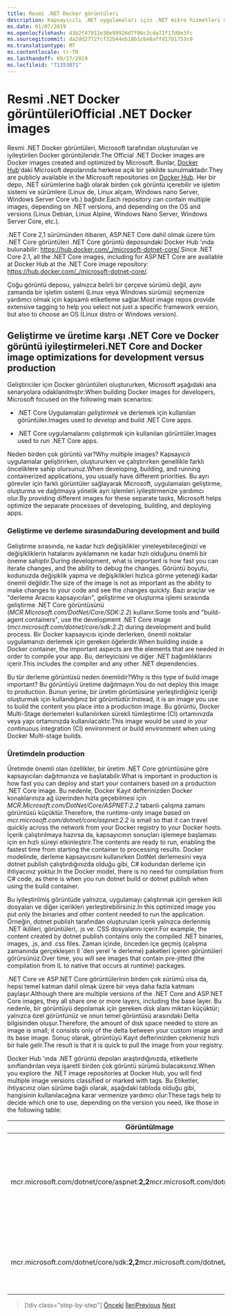```yaml
---
title: Resmi .NET Docker görüntüleri
description: Kapsayıcılı .NET uygulamaları için .NET mikro hizmetleri mimarisi | Resmi .NET Docker görüntüleri
ms.date: 01/07/2019
ms.openlocfilehash: 43b2f47912e38e99926d7f06c3cda72f17d0e3fc
ms.sourcegitcommit: da2dd2772fcf32b44eb18b1cbe8affd17b1753c9
ms.translationtype: MT
ms.contentlocale: tr-TR
ms.lasthandoff: 09/27/2019
ms.locfileid: "71353871"
---
```

# <a name="official-net-docker-images"></a><span data-ttu-id="73f33-103">Resmi .NET Docker görüntüleri</span><span class="sxs-lookup"><span data-stu-id="73f33-103">Official .NET Docker images</span></span>

<span data-ttu-id="73f33-104">Resmi .NET Docker görüntüleri, Microsoft tarafından oluşturulan ve iyileştirilen Docker görüntüleridir.</span><span class="sxs-lookup"><span data-stu-id="73f33-104">The Official .NET Docker images are Docker images created and optimized by Microsoft.</span></span> <span data-ttu-id="73f33-105">Bunlar, [Docker Hub](https://hub.docker.com/u/microsoft/)'daki Microsoft depolarında herkese açık bir şekilde sunulmaktadır.</span><span class="sxs-lookup"><span data-stu-id="73f33-105">They are publicly available in the Microsoft repositories on [Docker Hub](https://hub.docker.com/u/microsoft/).</span></span> <span data-ttu-id="73f33-106">Her bir depo, .NET sürümlerine bağlı olarak birden çok görüntü içerebilir ve işletim sistemi ve sürümlere (Linux de, Linux alçam, Windows nano Server, Windows Server Core vb.) bağlıdır.</span><span class="sxs-lookup"><span data-stu-id="73f33-106">Each repository can contain multiple images, depending on .NET versions, and depending on the OS and versions (Linux Debian, Linux Alpine, Windows Nano Server, Windows Server Core, etc.).</span></span>

<span data-ttu-id="73f33-107">.NET Core 2,1 sürümünden itibaren, ASP.NET Core dahil olmak üzere tüm .NET Core görüntüleri .NET Core görüntü deposundaki Docker Hub 'ında bulunabilir: <https://hub.docker.com/_/microsoft-dotnet-core/>.</span><span class="sxs-lookup"><span data-stu-id="73f33-107">Since .NET Core 2.1, all the .NET Core images, including for ASP.NET Core are available at Docker Hub at the .NET Core image repository: <https://hub.docker.com/_/microsoft-dotnet-core/>.</span></span>

<span data-ttu-id="73f33-108">Çoğu görüntü deposu, yalnızca belirli bir çerçeve sürümü değil, aynı zamanda bir işletim sistemi (Linux veya Windows sürümü) seçmenize yardımcı olmak için kapsamlı etiketleme sağlar.</span><span class="sxs-lookup"><span data-stu-id="73f33-108">Most image repos provide extensive tagging to help you select not just a specific framework version, but also to choose an OS (Linux distro or Windows version).</span></span>

## <a name="net-core-and-docker-image-optimizations-for-development-versus-production"></a><span data-ttu-id="73f33-109">Geliştirme ve üretime karşı .NET Core ve Docker görüntü iyileştirmeleri</span><span class="sxs-lookup"><span data-stu-id="73f33-109">.NET Core and Docker image optimizations for development versus production</span></span>

<span data-ttu-id="73f33-110">Geliştiriciler için Docker görüntüleri oluştururken, Microsoft aşağıdaki ana senaryolara odaklanılmıştır:</span><span class="sxs-lookup"><span data-stu-id="73f33-110">When building Docker images for developers, Microsoft focused on the following main scenarios:</span></span>

- <span data-ttu-id="73f33-111">.NET Core Uygulamaları *geliştirmek* ve derlemek için kullanılan görüntüler.</span><span class="sxs-lookup"><span data-stu-id="73f33-111">Images used to *develop* and build .NET Core apps.</span></span>

- <span data-ttu-id="73f33-112">.NET Core uygulamalarını *çalıştırmak* için kullanılan görüntüler.</span><span class="sxs-lookup"><span data-stu-id="73f33-112">Images used to *run* .NET Core apps.</span></span>

<span data-ttu-id="73f33-113">Neden birden çok görüntü var?</span><span class="sxs-lookup"><span data-stu-id="73f33-113">Why multiple images?</span></span> <span data-ttu-id="73f33-114">Kapsayıcılı uygulamalar geliştirirken, oluştururken ve çalıştırırken genellikle farklı önceliklere sahip olursunuz.</span><span class="sxs-lookup"><span data-stu-id="73f33-114">When developing, building, and running containerized applications, you usually have different priorities.</span></span> <span data-ttu-id="73f33-115">Bu ayrı görevler için farklı görüntüler sağlayarak Microsoft, uygulamaları geliştirme, oluşturma ve dağıtmaya yönelik ayrı işlemleri iyileştirmenize yardımcı olur.</span><span class="sxs-lookup"><span data-stu-id="73f33-115">By providing different images for these separate tasks, Microsoft helps optimize the separate processes of developing, building, and deploying apps.</span></span>

### <a name="during-development-and-build"></a><span data-ttu-id="73f33-116">Geliştirme ve derleme sırasında</span><span class="sxs-lookup"><span data-stu-id="73f33-116">During development and build</span></span>

<span data-ttu-id="73f33-117">Geliştirme sırasında, ne kadar hızlı değişiklikler yineleyebileceğinizi ve değişikliklerin hatalarını ayıklamanın ne kadar hızlı olduğunu önemli bir öneme sahiptir.</span><span class="sxs-lookup"><span data-stu-id="73f33-117">During development, what is important is how fast you can iterate changes, and the ability to debug the changes.</span></span> <span data-ttu-id="73f33-118">Görüntü boyutu, kodunuzda değişiklik yapma ve değişiklikleri hızlıca görme yeteneği kadar önemli değildir.</span><span class="sxs-lookup"><span data-stu-id="73f33-118">The size of the image is not as important as the ability to make changes to your code and see the changes quickly.</span></span> <span data-ttu-id="73f33-119">Bazı araçlar ve "derleme Aracısı kapsayıcıları", geliştirme ve oluşturma işlemi sırasında geliştirme .NET Core görüntüsünü (*MCR.Microsoft.com/DotNet/Core/SDK:2.2*) kullanır.</span><span class="sxs-lookup"><span data-stu-id="73f33-119">Some tools and "build-agent containers", use the development .NET Core image (*mcr.microsoft.com/dotnet/core/sdk:2.2*) during development and build process.</span></span> <span data-ttu-id="73f33-120">Bir Docker kapsayıcısı içinde derlerken, önemli noktalar uygulamanızı derlemek için gereken öğelerdir.</span><span class="sxs-lookup"><span data-stu-id="73f33-120">When building inside a Docker container, the important aspects are the elements that are needed in order to compile your app.</span></span> <span data-ttu-id="73f33-121">Bu, derleyicisini ve diğer .NET bağımlılıklarını içerir.</span><span class="sxs-lookup"><span data-stu-id="73f33-121">This includes the compiler and any other .NET dependencies.</span></span>

<span data-ttu-id="73f33-122">Bu tür derleme görüntüsü neden önemlidir?</span><span class="sxs-lookup"><span data-stu-id="73f33-122">Why is this type of build image important?</span></span> <span data-ttu-id="73f33-123">Bu görüntüyü üretime dağıtmayın.</span><span class="sxs-lookup"><span data-stu-id="73f33-123">You do not deploy this image to production.</span></span> <span data-ttu-id="73f33-124">Bunun yerine, bir üretim görüntüsüne yerleştirdiğiniz içeriği oluşturmak için kullandığınız bir görüntüdür.</span><span class="sxs-lookup"><span data-stu-id="73f33-124">Instead, it is an image you use to build the content you place into a production image.</span></span> <span data-ttu-id="73f33-125">Bu görüntü, Docker Multi-Stage derlemeleri kullanılırken sürekli tümleştirme (CI) ortamınızda veya yapı ortamınızda kullanılacaktır.</span><span class="sxs-lookup"><span data-stu-id="73f33-125">This image would be used in your continuous integration (CI) environment or build environment when using Docker Multi-stage builds.</span></span>

### <a name="in-production"></a><span data-ttu-id="73f33-126">Üretimde</span><span class="sxs-lookup"><span data-stu-id="73f33-126">In production</span></span>

<span data-ttu-id="73f33-127">Üretimde önemli olan özellikler, bir üretim .NET Core görüntüsüne göre kapsayıcıları dağıtmanıza ve başlatabilir.</span><span class="sxs-lookup"><span data-stu-id="73f33-127">What is important in production is how fast you can deploy and start your containers based on a production .NET Core image.</span></span> <span data-ttu-id="73f33-128">Bu nedenle, Docker Kayıt defterinizden Docker konaklarınıza ağ üzerinden hızla geçebilmesi için *MCR.Microsoft.com/DotNet/Core/ASPNET:2.2* tabanlı çalışma zamanı görüntüsü küçüktür.</span><span class="sxs-lookup"><span data-stu-id="73f33-128">Therefore, the runtime-only image based on *mcr.microsoft.com/dotnet/core/aspnet:2.2* is small so that it can travel quickly across the network from your Docker registry to your Docker hosts.</span></span> <span data-ttu-id="73f33-129">İçerik çalıştırılmaya hazırsa da, kapsayıcının sonuçları işlemeye başlaması için en hızlı süreyi etkinleştirir.</span><span class="sxs-lookup"><span data-stu-id="73f33-129">The contents are ready to run, enabling the fastest time from starting the container to processing results.</span></span> <span data-ttu-id="73f33-130">Docker modelinde, derleme kapsayıcısını kullanırken DotNet derlemesini veya dotnet publish çalıştırdığınızda olduğu gibi, C\# kodundan derleme için ihtiyacınız yoktur.</span><span class="sxs-lookup"><span data-stu-id="73f33-130">In the Docker model, there is no need for compilation from C\# code, as there is when you run dotnet build or dotnet publish when using the build container.</span></span>

<span data-ttu-id="73f33-131">Bu iyileştirilmiş görüntüde yalnızca, uygulamayı çalıştırmak için gereken ikili dosyaları ve diğer içerikleri yerleştirebilirsiniz.</span><span class="sxs-lookup"><span data-stu-id="73f33-131">In this optimized image you put only the binaries and other content needed to run the application.</span></span> <span data-ttu-id="73f33-132">Örneğin, dotnet publish tarafından oluşturulan içerik yalnızca derlenmiş .NET ikilileri, görüntüleri,. js ve. CSS dosyalarını içerir.</span><span class="sxs-lookup"><span data-stu-id="73f33-132">For example, the content created by dotnet publish contains only the compiled .NET binaries, images, .js, and .css files.</span></span> <span data-ttu-id="73f33-133">Zaman içinde, önceden içe geçmiş (çalışma zamanında gerçekleşen Il 'den yerel 'e derleme) paketleri içeren görüntüleri görürsünüz.</span><span class="sxs-lookup"><span data-stu-id="73f33-133">Over time, you will see images that contain pre-jitted (the compilation from IL to native that occurs at runtime) packages.</span></span>

<span data-ttu-id="73f33-134">.NET Core ve ASP.NET Core görüntülerinin birden çok sürümü olsa da, hepsi temel katman dahil olmak üzere bir veya daha fazla katmanı paylaşır.</span><span class="sxs-lookup"><span data-stu-id="73f33-134">Although there are multiple versions of the .NET Core and ASP.NET Core images, they all share one or more layers, including the base layer.</span></span> <span data-ttu-id="73f33-135">Bu nedenle, bir görüntüyü depolamak için gereken disk alanı miktarı küçüktür; yalnızca özel görüntünüz ve onun temel görüntüsü arasındaki Delta bilgisinden oluşur.</span><span class="sxs-lookup"><span data-stu-id="73f33-135">Therefore, the amount of disk space needed to store an image is small; it consists only of the delta between your custom image and its base image.</span></span> <span data-ttu-id="73f33-136">Sonuç olarak, görüntüyü Kayıt defterinizden çekmeniz hızlı bir hale gelir.</span><span class="sxs-lookup"><span data-stu-id="73f33-136">The result is that it is quick to pull the image from your registry.</span></span>

<span data-ttu-id="73f33-137">Docker Hub 'ında .NET görüntü depoları araştırdığınızda, etiketlerle sınıflandırılan veya işaretli birden çok görüntü sürümü bulacaksınız.</span><span class="sxs-lookup"><span data-stu-id="73f33-137">When you explore the .NET image repositories at Docker Hub, you will find multiple image versions classified or marked with tags.</span></span> <span data-ttu-id="73f33-138">Bu Etiketler, ihtiyacınız olan sürüme bağlı olarak, aşağıdaki tabloda olduğu gibi, hangisinin kullanılacağına karar vermenize yardımcı olur:</span><span class="sxs-lookup"><span data-stu-id="73f33-138">These tags help to decide which one to use, depending on the version you need, like those in the following table:</span></span>

| <span data-ttu-id="73f33-139">Görüntü</span><span class="sxs-lookup"><span data-stu-id="73f33-139">Image</span></span> | <span data-ttu-id="73f33-140">Açıklamalar</span><span class="sxs-lookup"><span data-stu-id="73f33-140">Comments</span></span> |
|-------|----------|
| <span data-ttu-id="73f33-141">mcr.microsoft.com/dotnet/core/aspnet:**2,2**</span><span class="sxs-lookup"><span data-stu-id="73f33-141">mcr.microsoft.com/dotnet/core/aspnet:**2.2**</span></span> | <span data-ttu-id="73f33-142">ASP.NET Core, yalnızca çalışma zamanı ve ASP.NET Core iyileştirmeleri, Linux ve Windows 'da (çoklu mimari)</span><span class="sxs-lookup"><span data-stu-id="73f33-142">ASP.NET Core, with runtime only and ASP.NET Core optimizations, on Linux and Windows (multi-arch)</span></span> |
| <span data-ttu-id="73f33-143">mcr.microsoft.com/dotnet/core/sdk:**2,2**</span><span class="sxs-lookup"><span data-stu-id="73f33-143">mcr.microsoft.com/dotnet/core/sdk:**2.2**</span></span> | <span data-ttu-id="73f33-144">.NET Core, SDK 'lar dahil, Linux ve Windows üzerinde (çoklu mimari)</span><span class="sxs-lookup"><span data-stu-id="73f33-144">.NET Core, with SDKs included, on Linux and Windows (multi-arch)</span></span> |

> [!div class="step-by-step"]
> <span data-ttu-id="73f33-145">[Önceki](net-container-os-targets.md)
> [İleri](../architect-microservice-container-applications/index.md)</span><span class="sxs-lookup"><span data-stu-id="73f33-145">[Previous](net-container-os-targets.md)
[Next](../architect-microservice-container-applications/index.md)</span></span>
